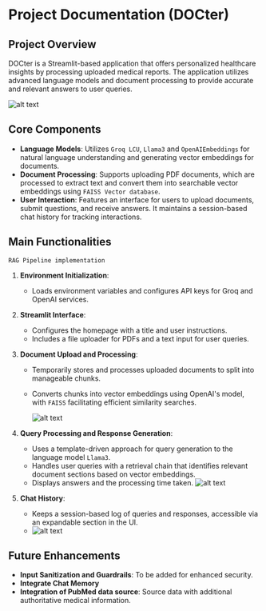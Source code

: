 # Project Documentation (DOCter)


## Project Overview
DOCter is a Streamlit-based application that offers personalized healthcare insights by processing uploaded medical reports. The application utilizes advanced language models and document processing to provide accurate and relevant answers to user queries.

![alt text](https://i.imgur.com/gRcTTMP.png)

## Core Components
- **Language Models**: Utilizes `Groq LCU`, `Llama3` and `OpenAIEmbeddings` for natural language understanding and generating vector embeddings for documents.
- **Document Processing**: Supports uploading PDF documents, which are processed to extract text and convert them into searchable vector embeddings using `FAISS Vector database`.
- **User Interaction**: Features an interface for users to upload documents, submit questions, and receive answers. It maintains a session-based chat history for tracking interactions.

## Main Functionalities 
`RAG Pipeline implementation`

1. **Environment Initialization**:
   - Loads environment variables and configures API keys for Groq and OpenAI services.

2. **Streamlit Interface**:
   - Configures the homepage with a title and user instructions.
   - Includes a file uploader for PDFs and a text input for user queries.

3. **Document Upload and Processing**:
   - Temporarily stores and processes uploaded documents to split into manageable chunks.
   - Converts chunks into vector embeddings using OpenAI's model, with `FAISS` facilitating efficient similarity searches.

      ![alt text](https://i.imgur.com/1lk9K4a.png)

4. **Query Processing and Response Generation**:
   - Uses a template-driven approach for query generation to the language model `Llama3`.
   - Handles user queries with a retrieval chain that identifies relevant document sections based on vector embeddings.
   - Displays answers and the processing time taken.
      ![alt text](https://i.imgur.com/Nd67NHn.png)

5. **Chat History**:
   - Keeps a session-based log of queries and responses, accessible via an expandable section in the UI.
   - 
      ![alt text](https://i.imgur.com/PqBPDJg.png)

## Future Enhancements
- **Input Sanitization and Guardrails**: To be added for enhanced security.
- **Integrate Chat Memory**
- **Integration of PubMed data source**: Source data with additional authoritative medical information.
